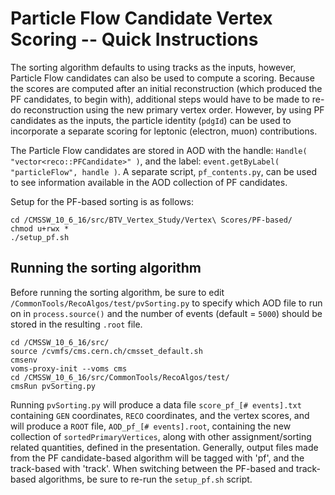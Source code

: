 # Particle Flow Candidate Vertex Scoring -- Quick Instructions

The sorting algorithm defaults to using tracks as the inputs, however, Particle Flow candidates can also be used to compute a scoring.  Because the scores are computed after an initial reconstruction (which produced the PF candidates, to begin with), additional steps would have to be made to re-do reconstruction using the new primary vertex order. However, by using PF candidates as the inputs, the particle identity (`pdgId`) can be used to incorporate a separate scoring for leptonic (electron, muon) contributions. 

The Particle Flow candidates are stored in AOD with the handle: `Handle( "vector<reco::PFCandidate>" )`, and the label: `event.getByLabel( "particleFlow", handle )`. A separate script, `pf_contents.py`, can be used to see information available in the AOD collection of PF candidates.

Setup for the PF-based sorting is as follows:

    cd /CMSSW_10_6_16/src/BTV_Vertex_Study/Vertex\ Scores/PF-based/
    chmod u+rwx *
    ./setup_pf.sh
    
## Running the sorting algorithm
Before running the sorting algorithm, be sure to edit `/CommonTools/RecoAlgos/test/pvSorting.py` to specify which AOD file to run on in `process.source()` and the number of events (default = `5000`) should be stored in the resulting `.root` file.  

    cd /CMSSW_10_6_16/src/
    source /cvmfs/cms.cern.ch/cmsset_default.sh
    cmsenv
    voms-proxy-init --voms cms
    cd /CMSSW_10_6_16/src/CommonTools/RecoAlgos/test/
    cmsRun pvSorting.py
    
Running `pvSorting.py` will produce a data file `score_pf_[# events].txt` containing `GEN` coordinates, `RECO` coordinates, and the vertex scores, and will produce a `ROOT` file, `AOD_pf_[# events].root`, containing the new collection of `sortedPrimaryVertices`, along with other assignment/sorting related quantities, defined in the presentation. Generally, output files made from the PF candidate-based algorithm will be tagged with 'pf', and the track-based with 'track'. When switching between the PF-based and track-based algorithms, be sure to re-run the `setup_pf.sh` script. 
